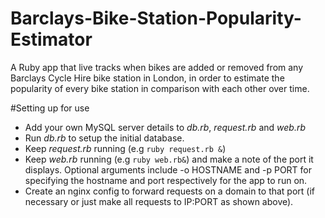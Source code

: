 Barclays-Bike-Station-Popularity-Estimator
==========================================

A Ruby app that live tracks when bikes are added or removed from any Barclays Cycle Hire bike station in London, in order to estimate the popularity of every bike station in comparison with each other over time.  

#Setting up for use 
- Add your own MySQL server details to *db.rb*, *request.rb* and *web.rb*  
- Run *db.rb* to setup the initial database.  
- Keep *request.rb* running (e.g `ruby request.rb &`)  
- Keep *web.rb* running (e.g `ruby web.rb&`) and make a note of the port it displays. Optional arguments include -o HOSTNAME and -p PORT for specifying the hostname and port respectively for the app to run on.
- Create an nginx config to forward requests on a domain to that port (if necessary or just make all requests to IP:PORT as shown above).
